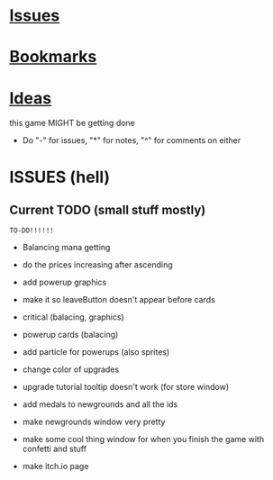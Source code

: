 # [Issues](#issues)
# [Bookmarks](#bookmarks)
# [Ideas](#ideas)

this game MIGHT be getting done

* Do "-" for issues, "*" for notes, "^" for comments on either

# ISSUES (hell)
## Current TODO (small stuff mostly)

<!-- ================ -->
	TO-DO!!!!!!
<!-- ================ -->

<!-- ===== LEFT TO DO ====== -->
- Balancing mana getting
- do the prices increasing after ascending
- add powerup graphics
- make it so leaveButton doesn't appear before cards
- critical (balacing, graphics)
- powerup cards (balacing)
- add particle for powerups (also sprites)
- change color of upgrades
- upgrade tutorial tooltip doesn't work (for store window)
- add medals to newgrounds and all the ids
- make newgrounds window very pretty
- make some cool thing window for when you finish the game with confetti and stuff

- make itch.io page